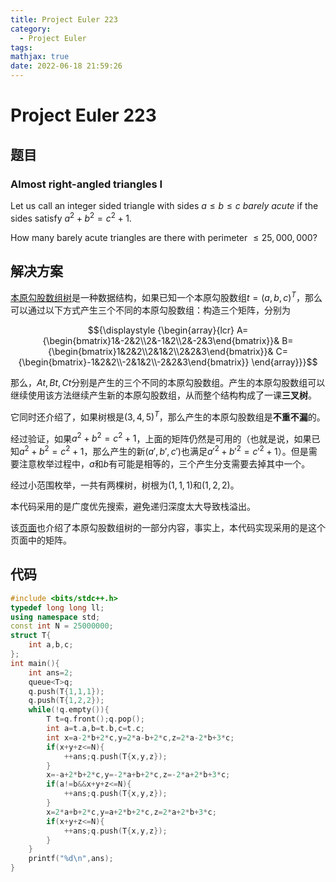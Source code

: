```yaml
---
title: Project Euler 223
category:
  - Project Euler
tags:
mathjax: true
date: 2022-06-18 21:59:26
---
```


<escape><!-- more --></escape>

# Project Euler 223

## 题目

### Almost right-angled triangles I

Let us call an integer sided triangle with sides $a \le b \le c$ *barely acute* if the sides satisfy $a^2 + b^2 = c^2 + 1$.

How many barely acute triangles are there with perimeter $\le 25,000,000$?

## 解决方案

[本原勾股数组树](https://en.wikipedia.org/wiki/Tree_of_primitive_Pythagorean_triples)是一种数据结构，如果已知一个本原勾股数组$t=(a,b,c)^T$，那么可以通过以下方式产生三个不同的本原勾股数组：构造三个矩阵，分别为

$${\displaystyle {\begin{array}{lcr}
A={\begin{bmatrix}1&-2&2\\2&-1&2\\2&-2&3\end{bmatrix}}&
B={\begin{bmatrix}1&2&2\\2&1&2\\2&2&3\end{bmatrix}}&
C={\begin{bmatrix}-1&2&2\\-2&1&2\\-2&2&3\end{bmatrix}}
\end{array}}}$$

那么，$At,Bt,Ct$分别是产生的三个不同的本原勾股数组。产生的本原勾股数组可以继续使用该方法继续产生新的本原勾股数组，从而整个结构构成了一课**三叉树**。

它同时还介绍了，如果树根是$(3,4,5)^T$，那么产生的本原勾股数组是**不重不漏**的。

经过验证，如果$a^2+b^2=c^2+1$，上面的矩阵仍然是可用的（也就是说，如果已知$a^2+b^2=c^2+1$，那么产生的新$(a',b',c')$也满足$a'^2+b'^2=c'^2+1$）。但是需要注意枚举过程中，$a$和$b$有可能是相等的，三个产生分支需要去掉其中一个。

经过小范围枚举，一共有两棵树，树根为$(1,1,1)$和$(1,2,2)。$

本代码采用的是广度优先搜索，避免递归深度太大导致栈溢出。

该[页面](https://mathworld.wolfram.com/PythagoreanTriple.html)也介绍了本原勾股数组树的一部分内容，事实上，本代码实现采用的是这个页面中的矩阵。

## 代码

```C++
#include <bits/stdc++.h>
typedef long long ll;
using namespace std;
const int N = 25000000;
struct T{
    int a,b,c;
};
int main(){
    int ans=2;
    queue<T>q;
    q.push(T{1,1,1});
    q.push(T{1,2,2});
    while(!q.empty()){
        T t=q.front();q.pop();
        int a=t.a,b=t.b,c=t.c;
        int x=a-2*b+2*c,y=2*a-b+2*c,z=2*a-2*b+3*c;
        if(x+y+z<=N){
            ++ans;q.push(T{x,y,z});
        }
        x=-a+2*b+2*c,y=-2*a+b+2*c,z=-2*a+2*b+3*c;
        if(a!=b&&x+y+z<=N){
            ++ans;q.push(T{x,y,z});
        }
        x=2*a+b+2*c,y=a+2*b+2*c,z=2*a+2*b+3*c;
        if(x+y+z<=N){
            ++ans;q.push(T{x,y,z});
        }
    }
    printf("%d\n",ans);
}
```

